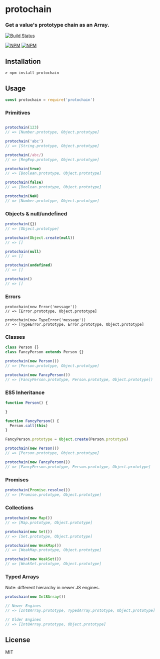 # protochain

### Get a value's prototype chain as an Array.

[![Build Status](https://travis-ci.org/timoxley/protochain.svg?branch=master)](https://travis-ci.org/timoxley/protochain)

[![NPM](https://nodei.co/npm/protochain.png?downloads=true&downloadRank=true)](https://nodei.co/npm-dl/protochain/)
[![NPM](https://nodei.co/npm-dl/protochain.png?months=3&height=3&chrome)](https://nodei.co/npm/protochain/)

## Installation

```
> npm install protochain
```

## Usage

```js
const protochain = require('protochain')
```

### Primitives

```js

protochain(123)
// => [Number.prototype, Object.prototype]

protochain('abc')
// => [String.prototype, Object.prototype]

protochain(/abc/)
// => [RegExp.prototype, Object.prototype]

protochain(true)
// => [Boolean.prototype, Object.prototype]

protochain(false)
// => [Boolean.prototype, Object.prototype]

protochain(NaN)
// => [Number.prototype, Object.prototype]
```

### Objects & null/undefined

```js
protochain({})
// => [Object.prototype]

protochain(Object.create(null))
// => []

protochain(null)
// => []

protochain(undefined)
// => []

protochain()
// => []
```

### Errors

```
protochain(new Error('message'))
// => [Error.prototype, Object.prototype]

protochain(new TypeError('message'))
// => [TypeError.prototype, Error.prototype, Object.prototype]
```

### Classes

```js
class Person {}
class FancyPerson extends Person {}

protochain(new Person())
// => [Person.prototype, Object.prototype]

protochain(new FancyPerson())
// => [FancyPerson.prototype, Person.prototype, Object.prototype])
```

### ES5 Inheritance

```js
function Person() {

}

function FancyPerson() {
  Person.call(this)
}

FancyPerson.prototype = Object.create(Person.prototype)

protochain(new Person())
// => [Person.prototype, Object.prototype]

protochain(new FancyPerson())
// => [FancyPerson.prototype, Person.prototype, Object.prototype]
```

### Promises

```js
protochain(Promise.resolve())
// => [Promise.prototype, Object.prototype]
```

### Collections

```js
protochain(new Map())
// => [Map.prototype, Object.prototype]

protochain(new Set())
// => [Set.prototype, Object.prototype]

protochain(new WeakMap())
// => [WeakMap.prototype, Object.prototype]

protochain(new WeakSet())
// => [WeakSet.prototype, Object.prototype]
```

### Typed Arrays

Note: different hierarchy in newer JS engines.

```js
protochain(new Int8Array())

// Newer Engines
// => [Int8Array.prototype, TypedArray.prototype, Object.prototype]

// Older Engines
// => [Int8Array.prototype, Object.prototype]
```

## License

MIT
